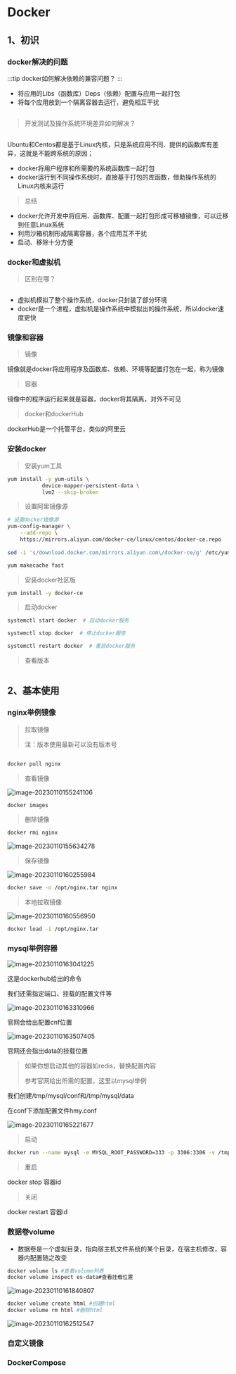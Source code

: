 # Docker

## 1、初识

### docker解决的问题

:::tip
docker如何解决依赖的兼容问题？
:::

- 将应用的Libs（函数库）Deps（依赖）配置与应用一起打包
- 将每个应用放到一个隔离容器去运行，避免相互干扰

<!-- ![image-20230110145338066](/assets/image-20230110145338066.png) -->
<img :src="$withBase('/assets/image-20230110145338066.png')">

> 开发测试及操作系统环境差异如何解决？
<img :src="$withBase('/assets/image-20230110145617282-1673333780020-1.png')">
<!-- ![image-20230110145617282](/assets/image-20230110145617282-1673333780020-1.png) -->

Ubuntu和Centos都是基于Linux内核，只是系统应用不同、提供的函数库有差异，这就是不能跨系统的原因；

- docker将用户程序和所需要的系统函数库一起打包
- docker运行到不同操作系统时，直接基于打包的库函数，借助操作系统的Linux内核来运行

> 总结

- docker允许开发中将应用、函数库、配置一起打包形成可移植镜像，可以迁移到任意Linux系统
- 利用沙箱机制形成隔离容器，各个应用互不干扰
- 启动、移除十分方便

### docker和虚拟机

> 区别在哪？
<img :src="$withBase('/assets/image-20230110151701210.png')">
<!-- ![image-20230110151701210](/assets/image-20230110151701210.png) -->

- 虚拟机模拟了整个操作系统，docker只封装了部分环境
- docker是一个进程，虚拟机是操作系统中模拟出的操作系统，所以docker速度更快

### 镜像和容器

> 镜像

镜像就是docker将应用程序及函数库、依赖、环境等配置打包在一起，称为镜像

> 容器

镜像中的程序运行起来就是容器，docker将其隔离，对外不可见

> docker和dockerHub

dockerHub是一个托管平台，类似的阿里云

### 安装docker

> 安装yum工具

```sh
yum install -y yum-utils \
           device-mapper-persistent-data \
           lvm2 --skip-broken
```

> 设置阿里镜像源

```sh
# 设置docker镜像源
yum-config-manager \
    --add-repo \
    https://mirrors.aliyun.com/docker-ce/linux/centos/docker-ce.repo
    
sed -i 's/download.docker.com/mirrors.aliyun.com\/docker-ce/g' /etc/yum.repos.d/docker-ce.repo

yum makecache fast
```

> 安装docker社区版

```sh
yum install -y docker-ce
```

> 启动docker

```sh
systemctl start docker  # 启动docker服务

systemctl stop docker  # 停止docker服务

systemctl restart docker  # 重启docker服务
```

> 查看版本
<img :src="$withBase('/assets/image-20230110153310121.png')">
<!-- ![image-20230110153310121](/assets/image-20230110153310121.png) -->

## 2、基本使用

### nginx举例镜像

> 拉取镜像
>
> 注：版本使用最新可以没有版本号
<img :src="$withBase('/assets/image-20230110155042293-1673337044090-3.png')">
<!-- ![image-20230110155042293](/assets/image-20230110155042293-1673337044090-3.png) -->

```sh
docker pull nginx
```

> 查看镜像

![image-20230110155241106](/assets/image-20230110155241106.png)

```sh
docker images
```

> 删除镜像

```sh
docker rmi nginx
```

![image-20230110155634278](/assets/image-20230110155634278.png)

> 保存镜像

![image-20230110160255984](/assets/image-20230110160255984.png)

```sh
docker save -o /opt/nginx.tar nginx
```

> 本地拉取镜像

![image-20230110160556950](/assets/image-20230110160556950.png)

```sh
docker load -i /opt/nginx.tar
```

### mysql举例容器

![image-20230110163041225](/assets\image-20230110163041225.png)

这是dockerhub给出的命令

我们还需指定端口、挂载的配置文件等

![image-20230110163310966](/assets/image-20230110163310966.png)

官网会给出配置cnf位置

![image-20230110163507405](/assets/image-20230110163507405.png)

官网还会指出data的挂载位置

> 如果你想启动其他的容器如redis，替换配置内容
>
> 参考官网给出所需的配置，这里以mysql举例

我们创建/tmp/mysql/conf和/tmp/mysql/data

在conf下添加配置文件hmy.conf

![image-20230110165221677](/assets/image-20230110165221677.png)

> 启动

```sh
docker run --name mysql -e MYSQL_ROOT_PASSWORD=333 -p 3306:3306 -v /tmp/mysql/conf/hmy.cnf:/etc/mysql/conf.d/hmy.cnf -v /tmp/mysql/data:/var/lib/mysql -d mysql:8.0
```

> 重启

docker stop 容器id

> 关闭

docker restart 容器id

### 数据卷volume

- 数据卷是一个虚拟目录，指向宿主机文件系统的某个目录，在宿主机修改，容器内配置随之改变

```sh
docker volume ls #查看volume列表
docker volume inspect es-data#查看挂载位置
```

![image-20230110161840807](/assets/image-20230110161840807.png)

```sh
docker volume create html #创建html
docker volume rm html #删除html
```

![image-20230110162512547](/assets/image-20230110162512547.png)

### 自定义镜像

### DockerCompose
